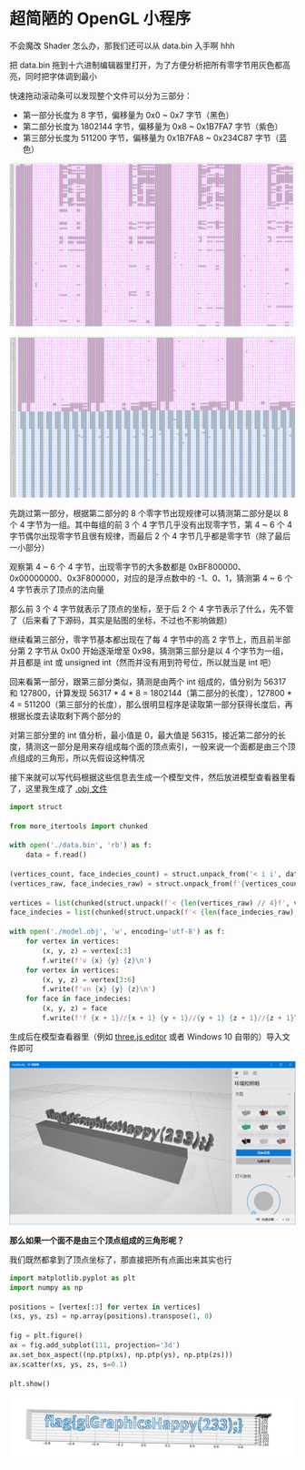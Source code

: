 # 超简陋的 OpenGL 小程序

不会魔改 Shader 怎么办，那我们还可以从 data.bin 入手啊 hhh

把 data.bin 拖到十六进制编辑器里打开，为了方便分析把所有零字节用灰色都高亮，同时把字体调到最小

快速拖动滚动条可以发现整个文件可以分为三部分：

- 第一部分长度为 8 字节，偏移量为 0x0 ~ 0x7 字节（黑色）
- 第二部分长度为 1802144 字节，偏移量为 0x8 ~ 0x1B7FA7 字节（紫色）
- 第三部分长度为 511200 字节，偏移量为 0x1B7FA8 ~ 0x234C87 字节（蓝色）

![hex-editor-1](assets/hex-editor-1.png)

![hex-editor-2](assets/hex-editor-2.png)

先跳过第一部分，根据第二部分的 8 个零字节出现规律可以猜测第二部分是以 8 个 4 字节为一组。其中每组的前 3 个 4 字节几乎没有出现零字节，第 4 ~ 6 个 4 字节偶尔出现零字节且很有规律，而最后 2 个 4 字节几乎都是零字节（除了最后一小部分）

观察第 4 ~ 6 个 4 字节，出现零字节的大多数都是 0xBF800000、0x00000000、0x3F800000，对应的是浮点数中的 -1、0、1，猜测第 4 ~ 6 个 4 字节表示了顶点的法向量

那么前 3 个 4 字节就表示了顶点的坐标，至于后 2 个 4 字节表示了什么，先不管了（后来看了下源码，其实是贴图的坐标，不过也不影响做题）

继续看第三部分，零字节基本都出现在了每 4 字节中的高 2 字节上，而且前半部分第 2 字节从 0x00 开始逐渐增至 0x98，猜测第三部分是以 4 个字节为一组，并且都是 int 或 unsigned int（然而并没有用到符号位，所以就当是 int 吧）

回来看第一部分，跟第三部分类似，猜测是由两个 int 组成的，值分别为 56317 和 127800，计算发现 56317 \* 4 \* 8 = 1802144（第二部分的长度），127800 \* 4 = 511200（第三部分的长度），那么很明显程序是读取第一部分获得长度后，再根据长度去读取剩下两个部分的

对第三部分里的 int 值分析，最小值是 0，最大值是 56315，接近第二部分的长度，猜测这一部分是用来存组成每个面的顶点索引，一般来说一个面都是由三个顶点组成的三角形，所以先假设这种情况

接下来就可以写代码根据这些信息去生成一个模型文件，然后放进模型查看器里看了，这里我生成了 [.obj 文件](https://en.wikipedia.org/wiki/Wavefront_.obj_file)

```python
import struct

from more_itertools import chunked

with open('./data.bin', 'rb') as f:
    data = f.read()

(vertices_count, face_indecies_count) = struct.unpack_from('< i i', data, 0)
(vertices_raw, face_indecies_raw) = struct.unpack_from(f'{vertices_count * 4 * 8}s {face_indecies_count * 4}s', data, 8)

vertices = list(chunked(struct.unpack(f'< {len(vertices_raw) // 4}f', vertices_raw), 8))
face_indecies = list(chunked(struct.unpack(f'< {len(face_indecies_raw) // 4}i', face_indecies_raw), 3))

with open('./model.obj', 'w', encoding='utf-8') as f:
    for vertex in vertices:
        (x, y, z) = vertex[:3]
        f.write(f'v {x} {y} {z}\n')
    for vertex in vertices:
        (x, y, z) = vertex[3:6]
        f.write(f'vn {x} {y} {z}\n')
    for face in face_indecies:
        (x, y, z) = face
        f.write(f'f {x + 1}//{x + 1} {y + 1}//{y + 1} {z + 1}//{z + 1}\n')
```

生成后在模型查看器里（例如 [three.js editor](https://threejs.org/editor/) 或者 Windows 10 自带的）导入文件即可

![3d-viewer-flag](assets/3d-viewer-flag.png)

**那么如果一个面不是由三个顶点组成的三角形呢？**

我们既然都拿到了顶点坐标了，那直接把所有点画出来其实也行

```python
import matplotlib.pyplot as plt
import numpy as np

positions = [vertex[:3] for vertex in vertices]
(xs, ys, zs) = np.array(positions).transpose(1, 0)

fig = plt.figure()
ax = fig.add_subplot(111, projection='3d')
ax.set_box_aspect((np.ptp(xs), np.ptp(ys), np.ptp(zs)))
ax.scatter(xs, ys, zs, s=0.1)

plt.show()
```

![matplot-flag](assets/matplot-flag.png)
